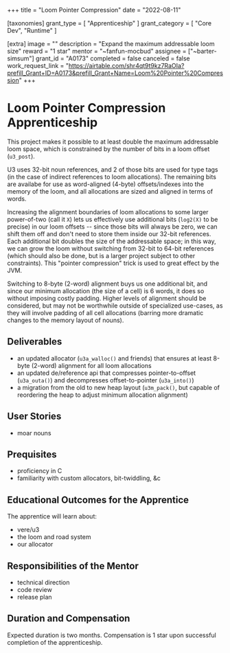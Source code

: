 +++
title = "Loom Pointer Compression" 
date = "2022-08-11"

[taxonomies]
grant_type = [ "Apprenticeship" ]
grant_category = [ "Core Dev", "Runtime" ]

[extra]
image = ""
description = "Expand the maximum addressable loom size"
reward = "1 star"
mentor = "~fanfun-mocbud"
assignee = ["~barter-simsum"]
grant_id = "A0173"
completed = false
canceled = false
work_request_link = "https://airtable.com/shr4qt9t9kz7RaOIa?prefill_Grant+ID=A0173&prefill_Grant+Name=Loom%20Pointer%20Compression"
+++

# Loom Pointer Compression Apprenticeship

This project makes it possible to at least double the maximum addressable loom space, which is constrained by the number of bits in a loom offset (`u3_post`).

U3 uses 32-bit noun references, and 2 of those bits are used for type tags (in the case of indirect references to loom allocations). The remaining bits are availabe for use as word-aligned (4-byte) offsets/indexes into the memory of the loom, and all allocations are sized and aligned in terms of words.

Increasing the alignment boundaries of loom allocations to some larger power-of-two (call it `X`) lets us effectively use additional bits (`log2(X)` to be precise) in our loom offsets -- since those bits will always be zero, we can shift them off and don't need to store them inside our 32-bit references. Each additional bit doubles the size of the addressable space; in this way, we can grow the loom without switching from 32-bit to 64-bit references (which should also be done, but is a larger project subject to other constraints). This "pointer compression" trick is used to great effect by the JVM.

Switching to 8-byte (2-word) alignment buys us one additional bit, and since our minimum allocation (the size of a cell) is 6 words, it does so without imposing costly padding. Higher levels of alignment should be considered, but may not be worthwhile outside of specialized use-cases, as they will involve padding of all cell allocations (barring more dramatic changes to the memory layout of nouns).

## Deliverables

- an updated allocator (`u3a_walloc()` and friends) that ensures at least 8-byte (2-word) alignment for all loom allocations
- an updated de/reference api that compresses pointer-to-offset (`u3a_outa()`) and decompresses offset-to-pointer (`u3a_into()`)
- a migration from the old to new heap layout (`u3m_pack()`, but capable of reordering the heap to adjust minimum allocation alignment)

## User Stories

- moar nouns

## Prequisites

- proficiency in C
- familiarity with custom allocators, bit-twiddling, &c

## Educational Outcomes for the Apprentice

The apprentice will learn about:

- vere/u3
- the loom and road system
- our allocator

## Responsibilities of the Mentor

- technical direction
- code review
- release plan

## Duration and Compensation

Expected duration is two months. Compensation is 1 star upon successful completion of the apprenticeship.
